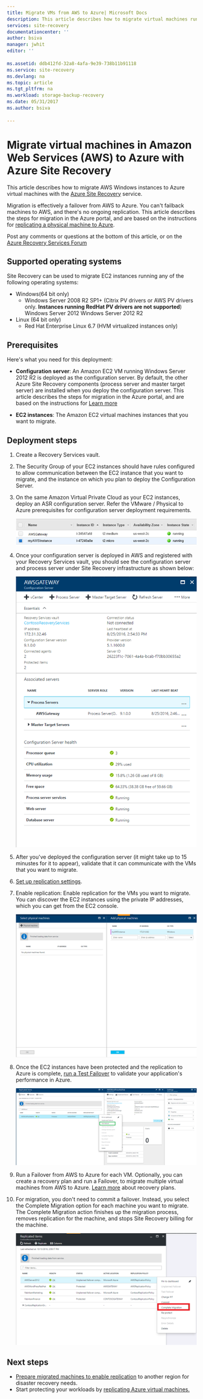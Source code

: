 ```yaml
---
title: Migrate VMs from AWS to Azure| Microsoft Docs
description: This article describes how to migrate virtual machines running in Amazon Web Services (AWS) to Azure using Azure Site Recovery.
services: site-recovery
documentationcenter: ''
author: bsiva
manager: jwhit
editor: ''

ms.assetid: ddb412fd-32a8-4afa-9e39-738b11b91118
ms.service: site-recovery
ms.devlang: na
ms.topic: article
ms.tgt_pltfrm: na
ms.workload: storage-backup-recovery
ms.date: 05/31/2017
ms.author: bsiva

---
```

# Migrate virtual machines in Amazon Web Services (AWS) to Azure with Azure Site Recovery

This article describes how to migrate AWS Windows instances to Azure virtual machines with the [Azure Site Recovery](site-recovery-overview.md) service.

Migration is effectively a failover from AWS to Azure. You can't failback machines to AWS, and there's no ongoing replication. This article describes the steps for migration in the Azure portal, and are based on the instructions for [replicating a physical machine to Azure](site-recovery-vmware-to-azure.md).

Post any comments or questions at the bottom of this article, or on the [Azure Recovery Services Forum](https://social.msdn.microsoft.com/forums/azure/home?forum=hypervrecovmgr)

## Supported operating systems

Site Recovery can be used to migrate EC2 instances running any of the following operating systems:

- Windows(64 bit only)
    - Windows Server 2008 R2 SP1+ (Citrix PV drivers or AWS PV drivers only. **Instances running RedHat PV drivers are not supported**)
    Windows Server 2012
    Windows Server 2012 R2
- Linux (64 bit only)
    - Red Hat Enterprise Linux 6.7 (HVM virtualized instances only)

## Prerequisites

Here's what you need for this deployment:

* **Configuration server**: An Amazon EC2 VM running Windows Server 2012 R2 is deployed as the configuration server. By default, the other Azure Site Recovery components (process server and master target server) are installed when you deploy the configuration server. This article describes the steps for migration in the Azure portal, and are based on the instructions for  [Learn more](site-recovery-components.md#vmware-to-azure)

* **EC2 instances**: The Amazon EC2 virtual machines instances that you want to migrate.

## Deployment steps

1. Create a Recovery Services vault.
2. The Security Group of your EC2 instances should have rules configured to allow communication between the EC2 instance that you want to migrate, and the instance on which you plan to deploy the Configuration Server.

3. On the same Amazon Virtual Private Cloud as your EC2 instances, deploy an ASR configuration server. Refer the VMware / Physical to Azure prerequisites for configuration server deployment requirements.

    ![DeployCS](./media/site-recovery-migrate-aws-to-azure/migration_pic2.png)

4.	Once your configuration server is deployed in AWS and registered with your Recovery Services vault, you should see the configuration server and process server under Site Recovery infrastructure as shown below:

    ![CSinVault](./media/site-recovery-migrate-aws-to-azure/migration_pic3.png)

5. After you've deployed the configuration server (it might take up to 15 minustes for it to appear), validate that it can communicate with the VMs that you want to migrate.

6. [Set up replication settings](site-recovery-setup-replication-settings-vmware.md).

7. Enable replication: Enable replication for the VMs you want to migrate. You can discover the EC2 instances using the private IP addresses, which you can get from the EC2 console.

    ![SelectVM](./media/site-recovery-migrate-aws-to-azure/migration_pic4.png)

8. Once the EC2 instances have been protected and the replication to Azure is complete, [run a Test Failover](site-recovery-test-failover-to-azure.md) to validate your application's performance in Azure.

    ![TFI](./media/site-recovery-migrate-aws-to-azure/migration_pic5.png)

9. Run a Failover from AWS to Azure for each VM. Optionally, you can create a recovery plan and run a Failover, to migrate multiple virtual machines from AWS to Azure. [Learn more](site-recovery-create-recovery-plans.md) about recovery plans.

10. For migration, you don't need to commit a failover. Instead, you select the Complete Migration option for each machine you want to migrate. The Complete Migration action finishes up the migration process, removes replication for the machine, and stops Site Recovery billing for the machine.

    ![Migrate](./media/site-recovery-migrate-aws-to-azure/migration_pic6.png)

## Next steps

- [Prepare migrated machines to enable replication](site-recovery-azure-to-azure-after-migration.md) to another region for disaster recovery needs.
- Start protecting your workloads by [replicating Azure virtual machines.](site-recovery-azure-to-azure.md)
